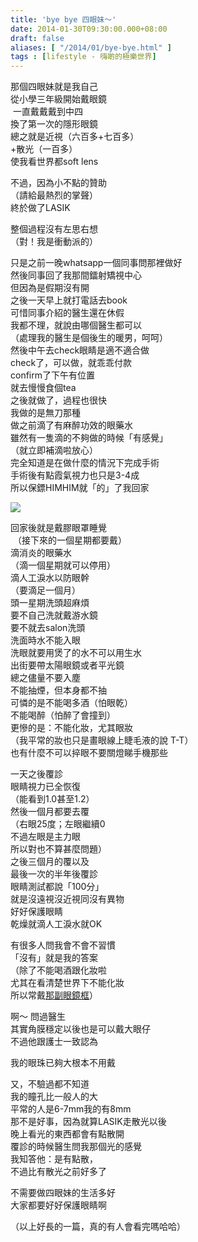 ```yaml
---
title: 'bye bye 四眼妹～'
date: 2014-01-30T09:30:00.000+08:00
draft: false
aliases: [ "/2014/01/bye-bye.html" ]
tags : [lifestyle - 嗨啲的極樂世界]
---
```


那個四眼妹就是我自己   
從小學三年級開始戴眼鏡  
 一直戴戴戴到中四  
換了第一次的隱形眼鏡   
總之就是近視（六百多+七百多）  
+散光（一百多）   
使我看世界都soft lens     
  
不過，因為小不點的贊助  
（請給最熱烈的掌聲）   
終於做了LASIK     
  
整個過程沒有左思右想  
（對！我是衝動派的）     
  
只是之前一晚whatsapp一個同事問那裡做好   
然後同事回了我那間鐳射矯視中心  
但因為是假期沒有開   
之後一天早上就打電話去book   
可惜同事介紹的醫生還在休假   
我都不理，就說由哪個醫生都可以   
（處理我的醫生是個後生的暖男，呵呵）   
然後中午去check眼睛是適不適合做   
check了，可以做，就乖乖付款   
confirm了下午有位置   
就去慢慢食個tea   
之後就做了，過程也很快   
我做的是無刀那種   
做之前滴了有麻醉功效的眼藥水   
雖然有一隻滴的不夠做的時候「有感覺」   
（就立即補滴啦放心）   
完全知道是在做什麼的情況下完成手術   
手術後有點霞氣視力也只是3-4成   
所以保鏢HIMHIM就「的」了我回家     

![](/images/lasik.jpg)

回家後就是戴膠眼罩睡覺  
 （接下來的一個星期都要戴）   
滴消炎的眼藥水   
（滴一個星期就可以停用）   
滴人工淚水以防眼幹   
（要滴足一個月）   
頭一星期洗頭超麻煩   
要不自己洗就戴游水鏡   
要不就去salon洗頭   
洗面時水不能入眼   
洗眼就要用煲了的水不可以用生水   
出街要帶太陽眼鏡或者平光鏡   
總之儘量不要入塵   
不能抽煙，但本身都不抽   
可憐的是不能喝多酒（怕眼乾）   
不能喝醉（怕醉了會撞到）   
更慘的是：不能化妝，尤其眼妝   
（我平常的妝也只是畫眼線上睫毛液的說 T-T）   
也有什麼不可以捽眼不要關燈睇手機那些     
  
一天之後覆診  
眼睛視力已全恢復   
（能看到1.0甚至1.2）   
然後一個月都要去覆  
（右眼25度；左眼繼續0  
不過左眼是主力眼  
所以對也不算甚麼問題）  
之後三個月的覆以及  
最後一次的半年後覆診  
眼睛測試都說「100分」  
就是沒遠視沒近視同沒有異物  
好好保護眼睛  
乾燥就滴人工淚水就OK     
  
有很多人問我會不會不習慣   
「沒有」就是我的答案   
（除了不能喝酒跟化妝啦   
尤其在看清楚世界下不能化妝   
所以常戴[那副眼鏡框](https://hidie.net/dangly/)）     
  
啊～ 問過醫生   
其實角膜穩定以後也是可以戴大眼仔   
不過他跟護士一致認為  

我的眼珠已夠大根本不用戴     
  
又，不驗過都不知道   
我的瞳孔比一般人的大   
平常的人是6-7mm我的有8mm   
那不是好事，因為就算LASIK走散光以後   
晚上看光的東西都會有點散開   
覆診的時候醫生問我那個光的感覺   
我知答他：是有點散，  
不過比有散光之前好多了     
  
不需要做四眼妹的生活多好   
大家都要好好保護眼睛啊       
  
  
（以上好長的一篇，真的有人會看完嗎哈哈）
